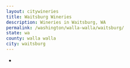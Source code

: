 ```yaml
---
layout: citywineries
title: Waitsburg Wineries
description: Wineries in Waitsburg, WA
permalink: /washington/walla-walla/waitsburg/
state: wa
county: walla walla
city: waitsburg
---
```

-
